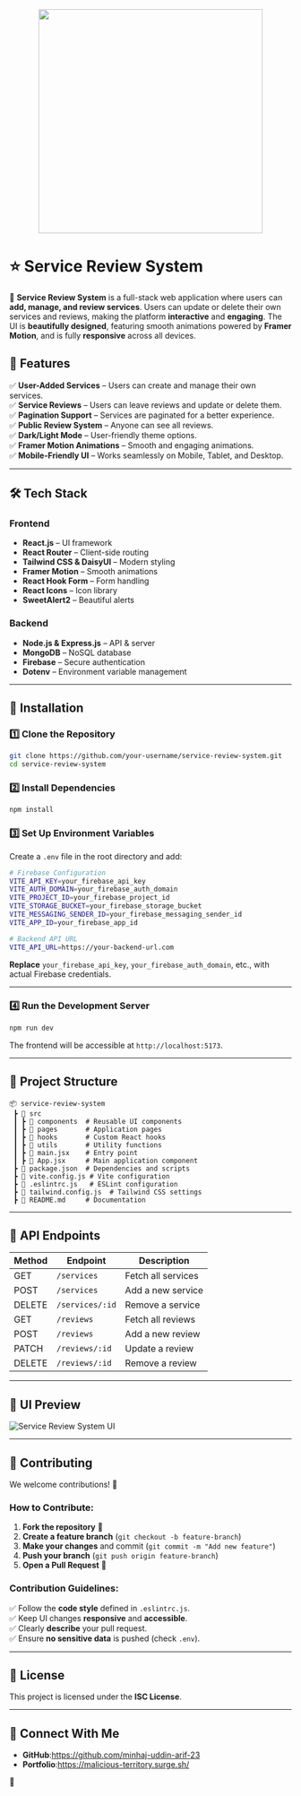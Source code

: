 
  <div align="center">
  <img height="400" src="https://media.licdn.com/dms/image/v2/D562DAQEL60K-xSwGog/profile-treasury-image-shrink_800_800/profile-treasury-image-shrink_800_800/0/1739161436217?e=1739768400&v=beta&t=5OJWoanq1ee53IxJKr0zhhIVi-Nf-Q9XhwwhV0lJWNg"  />
</div>

# ⭐ Service Review System  

🚀 **Service Review System** is a full-stack web application where users can **add, manage, and review services**. Users can update or delete their own services and reviews, making the platform **interactive** and **engaging**. The UI is **beautifully designed**, featuring smooth animations powered by **Framer Motion**, and is fully **responsive** across all devices.  

## 🌟 Features  

✅ **User-Added Services** – Users can create and manage their own services.  
✅ **Service Reviews** – Users can leave reviews and update or delete them.  
✅ **Pagination Support** – Services are paginated for a better experience.  
✅ **Public Review System** – Anyone can see all reviews.  
✅ **Dark/Light Mode** – User-friendly theme options.  
✅ **Framer Motion Animations** – Smooth and engaging animations.  
✅ **Mobile-Friendly UI** – Works seamlessly on Mobile, Tablet, and Desktop.  

---

## 🛠 Tech Stack  

### **Frontend**  
- **React.js** – UI framework  
- **React Router** – Client-side routing  
- **Tailwind CSS & DaisyUI** – Modern styling  
- **Framer Motion** – Smooth animations  
- **React Hook Form** – Form handling  
- **React Icons** – Icon library  
- **SweetAlert2** – Beautiful alerts  

### **Backend**  
- **Node.js & Express.js** – API & server  
- **MongoDB** – NoSQL database  
- **Firebase** – Secure authentication  
- **Dotenv** – Environment variable management  

---

## 🚀 Installation  

### **1️⃣ Clone the Repository**  
```sh
git clone https://github.com/your-username/service-review-system.git
cd service-review-system
```

### **2️⃣ Install Dependencies**  
```sh
npm install
```

### **3️⃣ Set Up Environment Variables**  

Create a `.env` file in the root directory and add:  

```sh
# Firebase Configuration
VITE_API_KEY=your_firebase_api_key
VITE_AUTH_DOMAIN=your_firebase_auth_domain
VITE_PROJECT_ID=your_firebase_project_id
VITE_STORAGE_BUCKET=your_firebase_storage_bucket
VITE_MESSAGING_SENDER_ID=your_firebase_messaging_sender_id
VITE_APP_ID=your_firebase_app_id

# Backend API URL
VITE_API_URL=https://your-backend-url.com
```

**Replace** `your_firebase_api_key`, `your_firebase_auth_domain`, etc., with actual Firebase credentials.

---

### **4️⃣ Run the Development Server**  
```sh
npm run dev
```
The frontend will be accessible at `http://localhost:5173`.  

---

## 📂 Project Structure  

```
📦 service-review-system
 ┣ 📂 src
 ┃ ┣ 📂 components  # Reusable UI components
 ┃ ┣ 📂 pages       # Application pages
 ┃ ┣ 📂 hooks       # Custom React hooks
 ┃ ┣ 📂 utils       # Utility functions
 ┃ ┣ 📜 main.jsx    # Entry point
 ┃ ┣ 📜 App.jsx     # Main application component
 ┣ 📜 package.json  # Dependencies and scripts
 ┣ 📜 vite.config.js # Vite configuration
 ┣ 📜 .eslintrc.js   # ESLint configuration
 ┣ 📜 tailwind.config.js  # Tailwind CSS settings
 ┣ 📜 README.md     # Documentation
```

---

## 🚀 API Endpoints  

| Method | Endpoint         | Description                 |
|--------|-----------------|-----------------------------|
| GET    | `/services`      | Fetch all services         |
| POST   | `/services`      | Add a new service          |
| DELETE | `/services/:id`  | Remove a service           |
| GET    | `/reviews`       | Fetch all reviews          |
| POST   | `/reviews`       | Add a new review           |
| PATCH  | `/reviews/:id`   | Update a review            |
| DELETE | `/reviews/:id`   | Remove a review            |

---

## 🎨 UI Preview  

![Service Review System UI](https://your-image-url.com) <!-- Replace with an actual screenshot -->

---

## 🤝 Contributing  

We welcome contributions! 🎉  

### **How to Contribute:**  
1. **Fork the repository** 📌  
2. **Create a feature branch** (`git checkout -b feature-branch`)  
3. **Make your changes** and commit (`git commit -m "Add new feature"`)  
4. **Push your branch** (`git push origin feature-branch`)  
5. **Open a Pull Request** 🚀  

### **Contribution Guidelines:**  
✅ Follow the **code style** defined in `.eslintrc.js`.  
✅ Keep UI changes **responsive** and **accessible**.  
✅ Clearly **describe** your pull request.  
✅ Ensure **no sensitive data** is pushed (check `.env`).  

---

## 📜 License  

This project is licensed under the **ISC License**.  

---

## 🔗 Connect With Me  

- **GitHub**:https://github.com/minhaj-uddin-arif-23
- **Portfolio**:https://malicious-territory.surge.sh/  
  



🚀

